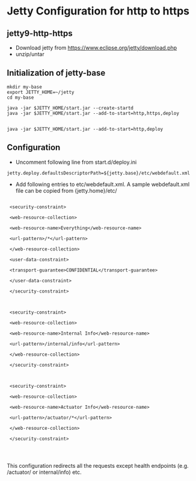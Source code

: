 # Jetty Configuration for http to https
## jetty9-http-https

- Download jetty from https://www.eclipse.org/jetty/download.php
- unzip/untar

## Initialization of jetty-base
```
mkdir my-base
export JETTY_HOME=~/jetty
cd my-base
      
java -jar $JETTY_HOME/start.jar --create-startd
java -jar $JETTY_HOME/start.jar --add-to-start=http,https,deploy


java -jar $JETTY_HOME/start.jar --add-to-start=http,deploy
```

## Configuration
- Uncomment following line from start.d/deploy.ini 
```
jetty.deploy.defaultsDescriptorPath=${jetty.base}/etc/webdefault.xml
```
- Add following entries to etc/webdefault.xml. A sample webdefault.xml file can be copied from {jetty.home}/etc/

```

 <security-constraint>

 <web-resource-collection>

 <web-resource-name>Everything</web-resource-name>

 <url-pattern>/*</url-pattern>

 </web-resource-collection>

 <user-data-constraint>

 <transport-guarantee>CONFIDENTIAL</transport-guarantee>

 </user-data-constraint>

 </security-constraint>

  

 <security-constraint>

 <web-resource-collection>

 <web-resource-name>Internal Info</web-resource-name>

 <url-pattern>/internal/info</url-pattern>

 </web-resource-collection>

 </security-constraint>

  

 <security-constraint>

 <web-resource-collection>

 <web-resource-name>Actuator Info</web-resource-name>

 <url-pattern>/actuator/*</url-pattern>

 </web-resource-collection>

 </security-constraint>

  
 
 ```
 
 This configuration redirects all the requests except health endpoints (e.g. /actuator/ or internal/info) etc.
